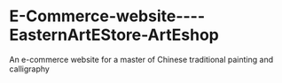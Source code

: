# E-Commerce-website----EasternArtEStore-ArtEshop
An e-commerce website for a master of Chinese traditional painting and calligraphy
